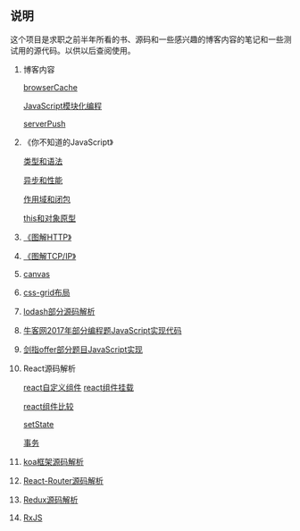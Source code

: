 ## 说明

这个项目是求职之前半年所看的书、源码和一些感兴趣的博客内容的笔记和一些测试用的源代码。以供以后查阅使用。

1. 博客内容

   [browserCache](./各种博客内容/browserCache.md)

   [JavaScript模块化编程](./各种博客内容/JavaScript模块化编程.md)

   [serverPush](./各种博客内容/serverPush.md)

2. 《你不知道的JavaScript》

   [类型和语法](./你不知道的JavaScript/类型和语法.md)

   [异步和性能](./你不知道的JavaScript/Async.md)

   [作用域和闭包](./你不知道的JavaScript/scope&closure.md)

   [this和对象原型](./你不知道的JavaScript/this&Object-Prototype.md)

3. [《图解HTTP》](./图解HTTP/Graphic-HTTP.md)

4. [《图解TCP/IP》](./图解TCP/图解TCP.md)

5. [canvas](./canvas/canvas.md)

6. [css-grid布局](./css-grid/grid.md)

7. [lodash部分源码解析](./lodash/lodash.md)

8. [牛客网2017年部分编程题JavaScript实现代码](./nowcoder/)

9. [剑指offer部分题目JavaScript实现](./offer/)

10. React源码解析

    [react自定义组件](./react/reactCompositeComponent.md)
    [react组件挂载](./react/reactMount.md)

    [react组件比较](./react/reactMultiChild.md)

    [setState](./react/setState.md)

    [事务](./react/transaction.md)

11. [koa框架源码解析](./vue源码解读/Vue源码解读)

12. [React-Router源码解析](./react-router/router4.md)

13. [Redux源码解析](./redux/redux.md)

14. [RxJS](./RxJS/RxJS.md)

